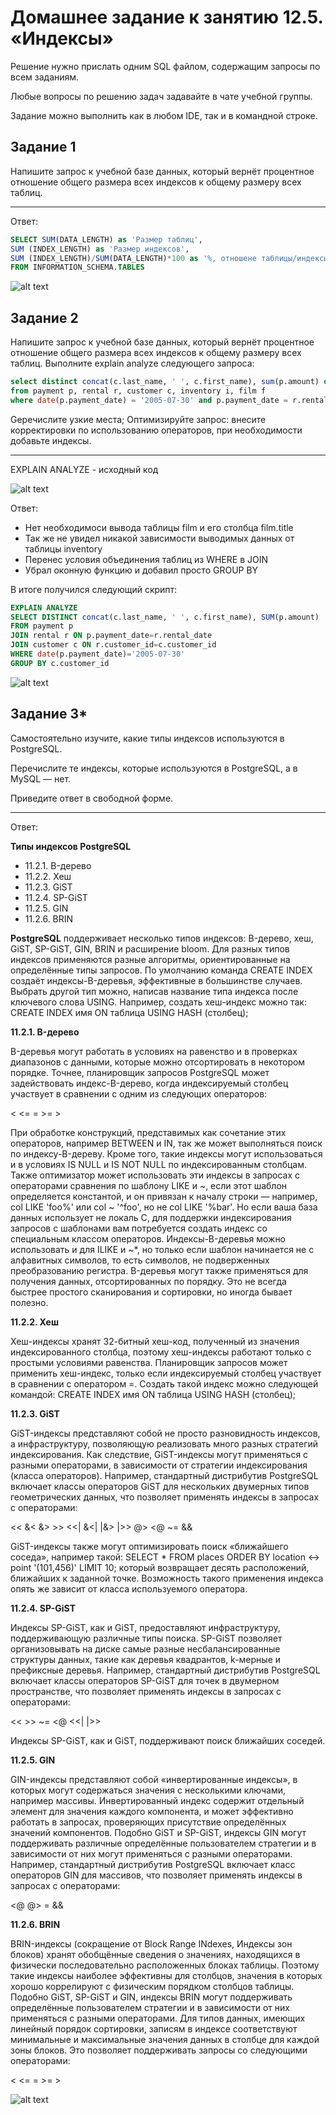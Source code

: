 # Домашнее задание к занятию 12.5. «Индексы»
Решение нужно прислать одним SQL файлом, содержащим запросы по всем заданиям.

Любые вопросы по решению задач задавайте в чате учебной группы.

Задание можно выполнить как в любом IDE, так и в командной строке.

## Задание 1

Напишите запрос к учебной базе данных, который вернёт процентное отношение общего размера всех индексов к общему размеру всех таблиц.

____

Ответ:
```SQL
SELECT SUM(DATA_LENGTH) as 'Размер таблиц',
SUM (INDEX_LENGTH) as 'Размер индексов',
SUM (INDEX_LENGTH)/SUM(DATA_LENGTH)*100 as '%, отношене таблицы/индексы'
FROM INFORMATION_SCHEMA.TABLES
```
![alt text](https://github.com/filipp761/Netology-sdb-homewoks/blob/main/img/12_5_1.jpg)

## Задание 2

Напишите запрос к учебной базе данных, который вернёт процентное отношение общего размера всех индексов к общему размеру всех таблиц.
Выполните explain analyze следующего запроса:
```SQL
select distinct concat(c.last_name, ' ', c.first_name), sum(p.amount) over (partition by c.customer_id, f.title)
from payment p, rental r, customer c, inventory i, film f
where date(p.payment_date) = '2005-07-30' and p.payment_date = r.rental_date and r.customer_id = c.customer_id and i.inventory_id = r.inventory_id
```
Gеречислите узкие места;
Оптимизируйте запрос: внесите корректировки по использованию операторов, при необходимости добавьте индексы.
____
EXPLAIN ANALYZE - исходный код

![alt text](https://github.com/filipp761/Netology-sdb-homewoks/blob/main/img/12_5_2.1.png)

Ответ:

* Нет необходимоси вывода таблицы film и его столбца film.title
* Так же не увидел никакой зависимости выводимых данных от таблицы inventory
* Перенес условия объединения таблиц из WHERE в JOIN
* Убрал оконную функцию и добавил просто GROUP BY

В итоге получился следующий скрипт:

```SQL
EXPLAIN ANALYZE
SELECT DISTINCT concat(c.last_name, ' ', c.first_name), SUM(p.amount)
FROM payment p
JOIN rental r ON p.payment_date=r.rental_date
JOIN customer c ON r.customer_id=c.customer_id
WHERE date(p.payment_date)='2005-07-30'
GROUP BY c.customer_id
```

![alt text](https://github.com/filipp761/Netology-sdb-homewoks/blob/main/img/12_5_4.png)


## Задание 3*
Самостоятельно изучите, какие типы индексов используются в PostgreSQL. 

Перечислите те индексы, которые используются в PostgreSQL, а в MySQL — нет.

Приведите ответ в свободной форме.
____
Ответ:

**Типы индексов  PostgreSQL**

* 11.2.1. B-дерево
* 11.2.2. Хеш
* 11.2.3. GiST
* 11.2.4. SP-GiST
* 11.2.5. GIN
* 11.2.6. BRIN

**PostgreSQL** поддерживает несколько типов индексов: B-дерево, хеш, GiST, SP-GiST, GIN, BRIN и расширение bloom. Для разных типов индексов применяются разные алгоритмы, ориентированные на определённые типы запросов. По умолчанию команда CREATE INDEX создаёт индексы-B-деревья, эффективные в большинстве случаев. Выбрать другой тип можно, написав название типа индекса после ключевого слова USING. Например, создать хеш-индекс можно так:
CREATE INDEX имя ON таблица USING HASH (столбец);

**11.2.1. B-дерево**

B-деревья могут работать в условиях на равенство и в проверках диапазонов с данными, которые можно отсортировать в некотором порядке. Точнее, планировщик запросов PostgreSQL может задействовать индекс-B-дерево, когда индексируемый столбец участвует в сравнении с одним из следующих операторов:

<   <=   =   >=   >

При обработке конструкций, представимых как сочетание этих операторов, например BETWEEN и IN, так же может выполняться поиск по индексу-B-дереву. Кроме того, такие индексы могут использоваться и в условиях IS NULL и IS NOT NULL по индексированным столбцам.
Также оптимизатор может использовать эти индексы в запросах с операторами сравнения по шаблону LIKE и ~, если этот шаблон определяется константой, и он привязан к началу строки — например, col LIKE 'foo%' или col ~ '^foo', но не col LIKE '%bar'. Но если ваша база данных использует не локаль C, для поддержки индексирования запросов с шаблонами вам потребуется создать индекс со специальным классом операторов. Индексы-B-деревья можно использовать и для ILIKE и ~*, но только если шаблон начинается не с алфавитных символов, то есть символов, не подверженных преобразованию регистра.
B-деревья могут также применяться для получения данных, отсортированных по порядку. Это не всегда быстрее простого сканирования и сортировки, но иногда бывает полезно.

**11.2.2. Хеш**

Хеш-индексы хранят 32-битный хеш-код, полученный из значения индексированного столбца, поэтому хеш-индексы работают только с простыми условиями равенства. Планировщик запросов может применить хеш-индекс, только если индексируемый столбец участвует в сравнении с оператором =. Создать такой индекс можно следующей командой:
CREATE INDEX имя ON таблица USING HASH (столбец);

**11.2.3. GiST**

GiST-индексы представляют собой не просто разновидность индексов, а инфраструктуру, позволяющую реализовать много разных стратегий индексирования. Как следствие, GiST-индексы могут применяться с разными операторами, в зависимости от стратегии индексирования (класса операторов). Например, стандартный дистрибутив PostgreSQL включает классы операторов GiST для нескольких двумерных типов геометрических данных, что позволяет применять индексы в запросах с операторами:

<<   &<   &>   >>   <<|   &<|   |&>   |>>   @>   <@   ~=   &&

GiST-индексы также могут оптимизировать поиск «ближайшего соседа», например такой:
SELECT * FROM places ORDER BY location <-> point '(101,456)' LIMIT 10;
который возвращает десять расположений, ближайших к заданной точке. Возможность такого применения индекса опять же зависит от класса используемого оператора. 

**11.2.4. SP-GiST**

Индексы SP-GiST, как и GiST, предоставляют инфраструктуру, поддерживающую различные типы поиска. SP-GiST позволяет организовывать на диске самые разные несбалансированные структуры данных, такие как деревья квадрантов, k-мерные и префиксные деревья. Например, стандартный дистрибутив PostgreSQL включает классы операторов SP-GiST для точек в двумерном пространстве, что позволяет применять индексы в запросах с операторами:

<<   >>   ~=   <@   <<|   |>>

Индексы SP-GiST, как и GiST, поддерживают поиск ближайших соседей. 

**11.2.5. GIN**

GIN-индексы представляют собой «инвертированные индексы», в которых могут содержаться значения с несколькими ключами, например массивы. Инвертированный индекс содержит отдельный элемент для значения каждого компонента, и может эффективно работать в запросах, проверяющих присутствие определённых значений компонентов.
Подобно GiST и SP-GiST, индексы GIN могут поддерживать различные определённые пользователем стратегии и в зависимости от них могут применяться с разными операторами. Например, стандартный дистрибутив PostgreSQL включает класс операторов GIN для массивов, что позволяет применять индексы в запросах с операторами:

<@   @>   =   &&

**11.2.6. BRIN**

BRIN-индексы (сокращение от Block Range INdexes, Индексы зон блоков) хранят обобщённые сведения о значениях, находящихся в физически последовательно расположенных
блоках таблицы. Поэтому такие индексы наиболее эффективны для столбцов, значения в которых хорошо коррелируют с физическим порядком столбцов таблицы. Подобно GiST,
SP-GiST и GIN, индексы BRIN могут поддерживать определённые пользователем стратегии и в зависимости от них применяться с разными операторами. Для типов данных, 
имеющих линейный порядок сортировки, записям в индексе соответствуют минимальные и максимальные значения данных в столбце для каждой зоны блоков. Это позволяет поддерживать запросы со следующими операторами:

<   <=   =   >=   >

![alt text](https://github.com/filipp761/Netology-sdb-homewoks/blob/main/img/12_5_3.png)
